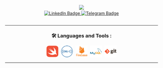 <div id="header" align="center">
  <img src="https://media.giphy.com/media/v1.Y2lkPTc5MGI3NjExNTZmYzc2MTAxZTMxMzA4MTVkYjdmODI5Njg2NmJjYjc5MzY3YTBkZiZjdD1z/PmusadWtXtVPDT1ThX/giphy.gif" width="200"/>
</div>

<div id="badges" align="center">
  <a href="https://www.linkedin.com/in/askhat-gumirov-954654272">
    <img src="https://img.shields.io/badge/LinkedIn-blue?style=for-the-badge&logo=linkedin&logoColor=white" alt="LinkedIn Badge"/>
  </a>
  <a href="https://t.me/iDarkFlutter">
    <img src="https://img.shields.io/badge/Telegram-blue?style=for-the-badge&logo=telegram&logoColor=white" alt="Telegram Badge"/>
  </a>
  <br>
  <img src="https://komarev.com/ghpvc/?username=agumirov&style=flat-square&color=green" alt=""/>
  
  
---

### :hammer_and_wrench: Languages and Tools :
<div>
  <img src="https://github.com/devicons/devicon/blob/master/icons/swift/swift-original.svg" title="Swift" alt="Swift" width="40" height="40"/>&nbsp;
  <img src="https://github.com/devicons/devicon/blob/master/icons/objectivec/objectivec-plain.svg" title="Objective-C" alt="Objective-C" width="40" height="40"/>&nbsp;
  <img src="https://github.com/devicons/devicon/blob/master/icons/firebase/firebase-plain-wordmark.svg" title="Firebase" alt="Firebase" width="40" height="40"/>&nbsp;
  <img src="https://github.com/devicons/devicon/blob/master/icons/mysql/mysql-original-wordmark.svg" title="MySQL"  alt="MySQL" width="40" height="40"/>&nbsp;
  <img src="https://github.com/devicons/devicon/blob/master/icons/git/git-original-wordmark.svg" title="Git" **alt="Git" width="40" height="40"/>
</div>

---
